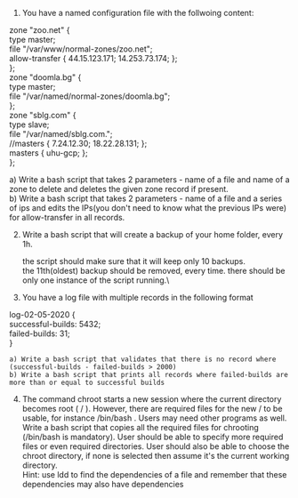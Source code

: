 1. You have a named configuration file with the follwoing content:

zone "zoo.net" {\
       type master;\
       file "/var/www/normal-zones/zoo.net";\
       allow-transfer { 44.15.123.171; 14.253.73.174; };\
};\
zone "doomla.bg" {\
       type master;\
       file "/var/named/normal-zones/doomla.bg";\
};\
zone "sblg.com" {\
       type slave;\
       file "/var/named/sblg.com.";\
       //masters { 7.24.12.30; 18.22.28.131; };\
       masters { uhu-gcp; };\
};

   a) Write a bash script that takes 2 parameters - name of a file and name of a zone to delete and deletes the given zone record if present.\
   b) Write a bash script that takes 2 parameters - name of a file and a series of ips and edits the IPs(you don't need to know what the previous IPs were) for allow-transfer in all records.


2. Write a bash script that will create a backup of your home folder, every 1h.

    the script should make sure that it will keep only 10 backups.\
    the 11th(oldest) backup should be removed, every time.
    there should be only one instance of the script running.\

3. You have a log file with multiple records in the following format

log-02-05-2020 {\
	successful-builds: 5432;\
	failed-builds: 31;\
}

	a) Write a bash script that validates that there is no record where (successful-builds - failed-builds > 2000)
	b) Write a bash script that prints all records where failed-builds are more than or equal to successful builds

4. The command chroot starts a new session where the current directory becomes root ( / ). However, there are required files for the new / to be usable, for instance /bin/bash . Users may need other programs as well.\
Write a bash script that copies all the required files for chrooting (/bin/bash is mandatory). User should be able to specify more required files or even required directories. User should also be able to choose  the chroot directory, if none is selected then assume it's the current working directory.\
Hint: use ldd to find the dependencies of a file and remember that these dependencies may also have dependencies
